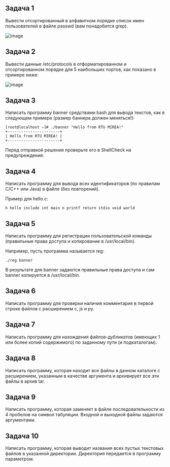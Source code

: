 ## Задача 1

Вывести отсортированный в алфавитном порядке список имен пользователей в файле passwd (вам понадобится grep).  

![image](https://github.com/lckate/konfig_menegment/blob/f462e87fd8a691cadcef4cb98b61b8eb8bfb0031/%D0%A1%D0%BD%D0%B8%D0%BC%D0%BE%D0%BA%20%D1%8D%D0%BA%D1%80%D0%B0%D0%BD%D0%B0%20(1).png)


## Задача 2

Вывести данные /etc/protocols в отформатированном и отсортированном порядке для 5 наибольших портов, как показано в примере ниже:

![image](https://github.com/lckate/konfig_menegment/blob/f462e87fd8a691cadcef4cb98b61b8eb8bfb0031/Screenshot%20(116).png)

## Задача 3

Написать программу banner средствами bash для вывода текстов, как в следующем примере (размер баннера должен меняться!):

```
[root@localhost ~]# ./banner "Hello from RTU MIREA!"
+-----------------------+
| Hello from RTU MIREA! |
+-----------------------+
```

Перед отправкой решения проверьте его в ShellCheck на предупреждения.

## Задача 4

Написать программу для вывода всех идентификаторов (по правилам C/C++ или Java) в файле (без повторений).

Пример для hello.c:

```
h hello include int main n printf return stdio void world
```

## Задача 5

Написать программу для регистрации пользовательской команды (правильные права доступа и копирование в /usr/local/bin).

Например, пусть программа называется reg:

```
./reg banner
```

В результате для banner задаются правильные права доступа и сам banner копируется в /usr/local/bin.

## Задача 6

Написать программу для проверки наличия комментария в первой строке файлов с расширением c, js и py.

## Задача 7

Написать программу для нахождения файлов-дубликатов (имеющих 1 или более копий содержимого) по заданному пути (и подкаталогам).

## Задача 8

Написать программу, которая находит все файлы в данном каталоге с расширением, указанным в качестве аргумента и архивирует все эти файлы в архив tar.

## Задача 9

Написать программу, которая заменяет в файле последовательности из 4 пробелов на символ табуляции. Входной и выходной файлы задаются аргументами.

## Задача 10

Написать программу, которая выводит названия всех пустых текстовых файлов в указанной директории. Директория передается в программу параметром. 
